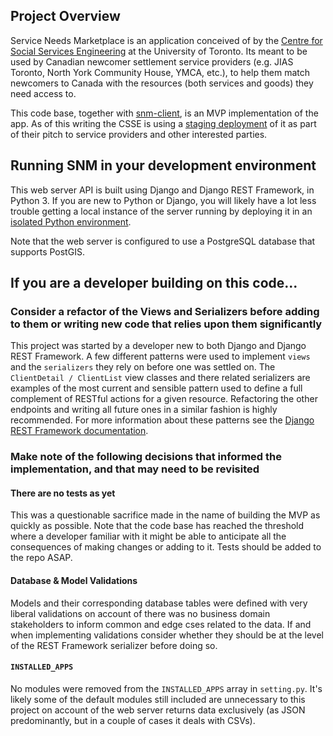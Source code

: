 ## Project Overview

Service Needs Marketplace is an application conceived of by the [Centre for Social Services Engineering](http://csse.utoronto.ca/) at the University of Toronto. Its meant to be used by Canadian newcomer settlement service providers (e.g. JIAS Toronto, North York Community House, YMCA, etc.), to help them match newcomers to Canada with the resources (both services and goods) they need access to.

This code base, together with [snm-client](https://github.com/leonL/snm-client), is an MVP implementation of the app. As of this writing the CSSE is using a [staging deployment](https://secret-island-33471.herokuapp.com/clients/) of it as part of their pitch to service providers and other interested parties.

## Running SNM in your development environment

This web server API is built using Django and Django REST Framework, in Python 3. If you are new to Python or Django, you will likely have a lot less trouble getting a local instance of the server running by deploying it in an [isolated Python environment](http://docs.python-guide.org/en/latest/dev/virtualenvs/).

Note that the web server is configured to use a PostgreSQL database that supports PostGIS.

## If you are a developer building on this code...

### Consider a refactor of the Views and Serializers before adding to them or writing new code that relies upon them significantly 

This project was started by a developer new to both Django and Django REST Framework. A few different patterns were used to implement `views` and the `serializers` they rely on before one was settled on. The `ClientDetail / ClientList` view classes and there related serializers are examples of the most current and sensible pattern used to define a full complement of RESTful actions for a given resource. Refactoring the other endpoints and writing all future ones in a similar fashion is highly recommended. For more information about these patterns see the [Django REST Framework documentation](http://www.django-rest-framework.org). 

### Make note of the following decisions that informed the implementation, and that may need to be revisited

#### There are no tests as yet

This was a questionable sacrifice made in the name of building the MVP as quickly as possible. Note that the code base has reached the threshold where a developer familiar with it might be able to anticipate all the consequences of making changes or adding to it. Tests should be added to the repo ASAP.

#### Database & Model Validations

Models and their corresponding database tables were defined with very liberal validations on account of there was no business domain stakeholders to inform common and edge cses related to the data. If and when implementing validations consider whether they should be at the level of the REST Framework serializer before doing so.

#### `INSTALLED_APPS` 

No modules were removed from the `INSTALLED_APPS` array in `setting.py`. It's likely some of the default modules still included are unnecessary to this project on account of the web server returns data exclusively (as JSON predominantly, but in a couple of cases it deals with CSVs).